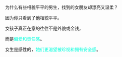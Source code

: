 为什么有些相貌平平的男生，找到的女朋友却漂亮又温柔？

因为你只看到了他相貌平平。

女孩子真正在意的往往不是外貌或金钱，

而是<font color="#00ffdc">偏爱和责任感</font>。

女生是感性的，<font color="#00ffdc">她们更渴望被珍视和拥有安全感</font>。